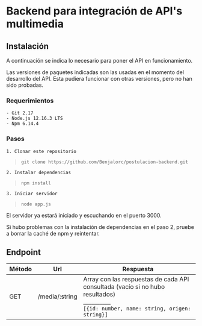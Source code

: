 # Backend para integración de API's multimedia

##  Instalación

A continuación se indica lo necesario para poner el API en funcionamiento.

Las versiones de paquetes indicadas son las usadas en el momento del desarrollo del API. Esta pudiera funcionar con otras versiones, pero no han sido probadas.

### Requerimientos

	- Git 2.17
	- Node.js 12.16.3 LTS
	- Npm 6.14.4

### Pasos

	1. Clonar este repositorio
>`git clone https://github.com/Benjalorc/postulacion-backend.git`

	2. Instalar dependencias
>`npm install`

	3. Iniciar servidor
>`node app.js`

El servidor ya estará iniciado y escuchando en el puerto 3000.

Si hubo problemas con la instalación de dependencias en el paso 2, pruebe a borrar la caché de npm y reintentar.

##  Endpoint

|Método|Url|Respuesta|
|----------------|-------------------------------|-----------------------------|
|GET|/media/:string|Array con las respuestas de cada API consultada (vacío si no hubo resultados)<br>__________<br> `[{id: number, name: string, origen: string}]` |
